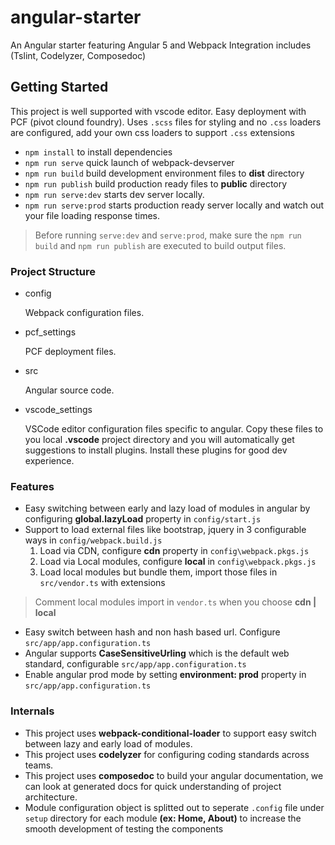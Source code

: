 
# angular-starter
An Angular starter featuring Angular 5 and Webpack Integration includes (Tslint, Codelyzer, Composedoc)

## Getting Started
This project is well supported with vscode editor. Easy deployment with PCF (pivot clound foundry).
Uses `.scss` files for styling and no `.css` loaders are configured, add your own css loaders to support `.css` extensions

- `npm install` to install dependencies
- `npm run serve` quick launch of webpack-devserver
- `npm run build` build development environment files to **dist** directory
- `npm run publish` build production ready files to **public** directory
- `npm run serve:dev` starts dev server locally.
- `npm run serve:prod` starts production ready server locally and watch out your file loading response times. 

> Before running `serve:dev` and `serve:prod`, make sure the `npm run build` and `npm run publish` are executed to build output files.

### Project Structure
- config 
  
  Webpack configuration files.
- pcf_settings
  
  PCF deployment files.
- src

  Angular source code.
- vscode_settings
  
  VSCode editor configuration files specific to angular. Copy these files to you local **.vscode** project directory and you will automatically get suggestions to install plugins. Install these plugins for good dev experience.

### Features

- Easy switching between early and lazy load of modules in angular by configuring **global.lazyLoad** property in `config/start.js`
- Support to load external files like bootstrap, jquery in 3 configurable ways in `config/webpack.build.js`
    1. Load via CDN, configure **cdn** property in `config\webpack.pkgs.js`
    2. Load via Local modules, configure **local** in `config\webpack.pkgs.js`
    3. Load local modules but bundle them, import those files in `src/vendor.ts` with extensions
>Comment local modules import in `vendor.ts` when you choose **cdn | local**
- Easy switch between hash and non hash based url. Configure `src/app/app.configuration.ts`
- Angular supports **CaseSensitiveUrling** which is the default web standard, configurable `src/app/app.configuration.ts`
- Enable angular prod mode by setting **environment: prod** property in `src/app/app.configuration.ts`

### Internals
- This project uses **webpack-conditional-loader** to support easy switch between lazy and early load of modules.
- This project uses **codelyzer** for configuring coding standards across teams.
- This project uses **composedoc** to build your angular documentation, we can look at generated docs for quick understanding of project architecture.
- Module configuration object is splitted out to seperate `.config` file under `setup` directory for each module **(ex: Home, About)** to increase the smooth development of testing the components

